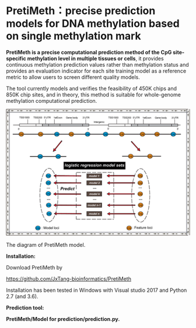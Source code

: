 # PretiMeth：precise prediction models for DNA methylation based on single methylation mark

**PretiMeth is a precise computational prediction method of the CpG site-specific methylation level in multiple tissues or cells**, it provides continuous methylation prediction values rather than methylation status and provides an evaluation indicator for each site training model as a reference metric to allow users to screen different quality models.

The tool currently models and verifies the feasibility of 450K chips and 850K chip sites, and in theory, this method is suitable for whole-genome methylation computational prediction.

![image](https://github.com/JxTang-bioinformatics/PretiMeth/blob/master/images/web_picture0724_2.png)

The diagram of PretiMeth model.

**Installation:**

Download PretiMeth by

https://github.com/JxTang-bioinformatics/PretiMeth

Installation has been tested in Windows with Visual studio 2017 and Python 2.7 (and 3.6).

**Prediction tool:**

**PretiMeth/Model for prediction/prediction.py.**
